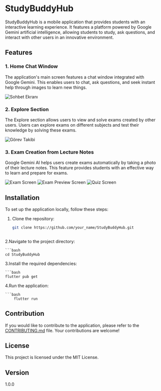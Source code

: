 
# StudyBuddyHub

StudyBuddyHub is a mobile application that provides students with an interactive learning experience. It features a platform powered by Google Gemini artificial intelligence, allowing students to study, ask questions, and interact with other users in an innovative environment.

## Features

### 1. Home Chat Window
The application's main screen features a chat window integrated with Google Gemini. This enables users to chat, ask questions, and seek instant help through images to learn new things.

![Sohbet Ekranı]('./chat_screen')


### 2. Explore Section
The Explore section allows users to view and solve exams created by other users. Users can explore exams on different subjects and test their knowledge by solving these exams.

![Görev Takibi]('./task_daily')


### 3. Exam Creation from Lecture Notes
Google Gemini AI helps users create exams automatically by taking a photo of their lecture notes. This feature provides students with an effective way to learn and prepare for exams.

![Exam  Screen]('./exam_screen')
![Exam Preview Screen]('./exam_preview_screen')
![Quiz Screen]('./quiz_screen')

## Installation

To set up the application locally, follow these steps:

1. Clone the repository:
 
   ```bash
   git clone https://github.com/your_name/StudyBuddyHub.git
 
2.Navigate to the project directory:

    ```bash	
    cd StudyBuddyHub
    
 
3.Install the required dependencies:

    ```bash
	flutter pub get
    

4.Run the application:

    ```bash
        flutter run 
    

## Contribution
If you would like to contribute to the application, please refer to the [CONTRIBUTING.md](https://chat.openai.com/c/CONTRIBUTING.md) file. Your contributions are welcome!


## License
This project is licensed under the MIT License.

## Version
1.0.0
